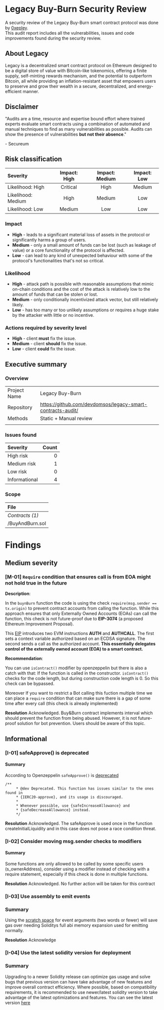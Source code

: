 # Legacy Buy-Burn Security Review

A security review of the Legacy Buy-Burn smart contract protocol was done by [0xepley](https://twitter.com/0xepley). \
This audit report includes all the vulnerabilities, issues and code improvements found during the security review.

## About Legacy

Legacy is a decentralized smart contract protocol on Ethereum designed to be a digital store of value with Bitcoin-like tokenomics, offering a finite supply, self-minting rewards mechanism, and the potential to outperform Bitcoin, all while providing an inflation-resistant asset that empowers users to preserve and grow their wealth in a secure, decentralized, and energy-efficient manner.

## Disclaimer

"Audits are a time, resource and expertise bound effort where trained experts evaluate smart
contracts using a combination of automated and manual techniques to find as many vulnerabilities
as possible. Audits can show the presence of vulnerabilities **but not their absence**."

\- Secureum

## Risk classification

| Severity           | Impact: High | Impact: Medium | Impact: Low |
| :----------------- | :----------: | :------------: | :---------: |
| Likelihood: High   |   Critical   |      High      |   Medium    |
| Likelihood: Medium |     High     |     Medium     |     Low     |
| Likelihood: Low    |    Medium    |      Low       |     Low     |

### Impact

- **High** - leads to a significant material loss of assets in the protocol or significantly harms a group of users.
- **Medium** - only a small amount of funds can be lost (such as leakage of value) or a core functionality of the protocol is affected.
- **Low** - can lead to any kind of unexpected behaviour with some of the protocol's functionalities that's not so critical.

### Likelihood

- **High** - attack path is possible with reasonable assumptions that mimic on-chain conditions and the cost of the attack is relatively low to the amount of funds that can be stolen or lost.
- **Medium** - only conditionally incentivized attack vector, but still relatively likely.
- **Low** - has too many or too unlikely assumptions or requires a huge stake by the attacker with little or no incentive.

### Actions required by severity level

- **High** - client **must** fix the issue.
- **Medium** - client **should** fix the issue.
- **Low** - client **could** fix the issue.

## Executive summary

### Overview

|               |                                                                                              |
| :------------ | :------------------------------------------------------------------------------------------- |
| Project Name  | Legacy Buy-Burn                                                                                     |
| Repository    | https://github.com/devdomsos/legacy-smart-contracts-audit/  
| Methods       | Static + Manual review                                                                                |
|               |


### Issues found

| Severity      |                                                     Count |
| :------------ | --------------------------------------------------------: |
| High risk     |       0 |
| Medium risk   |     1 |
| Low risk      |       0 |
| Informational      |       4 |



### Scope

| File                                                                                                    | 
| :------------------------------------------------------------------------------------------------------ | 
| _Contracts (1)_                                                  |
| /BuyAndBurn.sol |

# Findings


## Medium severity

### [M-01] `Require` condition that ensures call is from EOA might not hold true in the future

**Description**:  

In the `buynBurn` function the code is using the check `require(msg.sender == tx.origin)` to prevent contract accounts from calling the function. While this approach ensures that only Externally Owned Accounts (EOAs) can call the function, this check is not future-proof due to **EIP-3074** (a proposed Ethereum Improvement Proposal).

This [EIP](https://eips.ethereum.org/EIPS/eip-3074#abstract) introduces two EVM instructions **AUTH** and **AUTHCALL**. The first sets a context variable authorized based on an ECDSA signature. The second sends a call as the authorized account. **This essentially delegates control of the externally owned account (EOA) to a smart contract.**

**Recommendation**:

You can use `isContract()` modifier by openzeppelin but there is also a catch with that: If the function is called in the constructor. `isContract()` checks for the code length, but during construction code length is 0. So this check can be bypassed.

Moreover If you want to restrict a Bot calling this fuction multiple time we can place a `require` condition that can make sure there is a gap of some time after every call (this check is already implemented)

**Resolution**
Acknowledged. Buy&Burn contract implements interval which should prevent the function from being abused. However, it is not future-proof solution for bot prevention. Users should be aware of this topic.

## Informational

### [I-01] safeApprove() is deprecated

#### Summary
According to Openzeppelin `safeApprove()` is [deprecated](https://github.com/OpenZeppelin/openzeppelin-contracts/blob/566a774222707e424896c0c390a84dc3c13bdcb2/contracts/token/ERC20/utils/SafeERC20.sol#L38)

```solidity
/**
     * @dev Deprecated. This function has issues similar to the ones found in
     * {IERC20-approve}, and its usage is discouraged.
     *
     * Whenever possible, use {safeIncreaseAllowance} and
     * {safeDecreaseAllowance} instead.
     */
```
**Resolution**
Acknowledged. The safeApprove is used once in the function createInitialLiquidity and in this case does not pose a race condition threat.

### [I-02] Consider moving msg.sender checks to modifiers

#### Summary
Some functions are only allowed to be called by some specific users (s_ownerAddress), consider using a modifier instead of checking with a require statement, especially if this check is done in multiple functions.  

**Resolution**
Acknowledged. No further action will be taken for this contract


### [I-03] Use assembly to emit events

### Summary
Using the [scratch space](https://github.com/Vectorized/solady/blob/30558f5402f02351b96eeb6eaf32bcea29773841/src/tokens/ERC1155.sol#L501-L504) for event arguments (two words or fewer) will save gas over needing Soliditys full abi memory expansion used for emitting normally.

**Resolution**
Acknowledge

### [I-04] Use the latest solidity version for deployment

### Summary 
Upgrading to a newer Solidity release can optimize gas usage and solve bugs that previous version can have take advantage of new features and improve overall contract efficiency. Where possible, based on compatibility requirements, it is recommended to use newer/latest solidity version to take advantage of the latest optimizations and features. You can see the latest version [here](https://soliditylang.org/blog/category/releases/)


